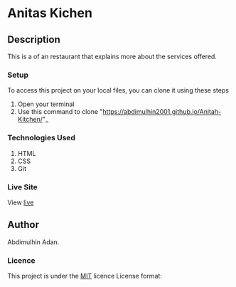 # Anitas Kichen
## Description
This is a of an restaurant that explains more about the services offered.
### Setup
To access this project on your local files, you can clone it using these steps
1. Open your terminal
1. Use this command to clone "https://abdimulhin2001.github.io/Anitah-Kitchen/"_
### Technologies Used

1. HTML
1. CSS
1. Git

### Live Site
View [live](https://abdimulhin2001.github.io/Anitah-Kitchen/)
## Author
Abdimulhin Adan.
### Licence
This project is under the  [MIT](LICENSE) licence
License format: